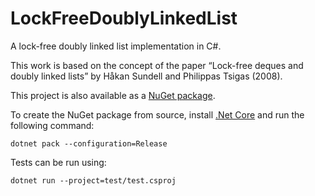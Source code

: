 LockFreeDoublyLinkedList
========================

A lock-free doubly linked list implementation in C#.

This work is based on the concept of the paper “Lock-free deques and doubly linked lists”
by Håkan Sundell and Philippas Tsigas (2008).

This project is also available as a [NuGet package](https://www.nuget.org/packages/LockFreeDoublyLinkedList/).

To create the NuGet package from source, install [.Net Core](https://www.microsoft.com/net/learn/get-started/windows) and run the following command:

    dotnet pack --configuration=Release

Tests can be run using:

    dotnet run --project=test/test.csproj

